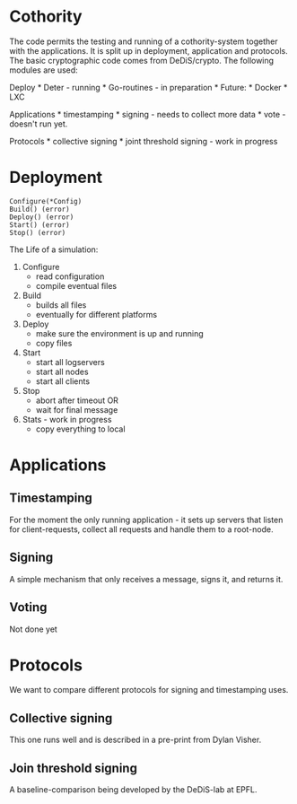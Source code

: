 # Cothority

The code permits the testing and running of a cothority-system together with the applications. It is split up in 
deployment, application and protocols. The basic cryptographic code comes from DeDiS/crypto. The following modules
are used:

Deploy
    * Deter - running
    * Go-routines - in preparation
    * Future:
        * Docker
        * LXC

Applications
    * timestamping
    * signing - needs to collect more data
    * vote - doesn't run yet.
    
Protocols
    * collective signing
    * joint threshold signing - work in progress

# Deployment
	Configure(*Config)
	Build() (error)
	Deploy() (error)
	Start() (error)
	Stop() (error)

The Life of a simulation:

1. Configure
    * read configuration
    * compile eventual files
2. Build
    * builds all files
    * eventually for different platforms
3. Deploy
    * make sure the environment is up and running
    * copy files
4. Start
    * start all logservers
    * start all nodes
    * start all clients
5. Stop
    * abort after timeout OR
    * wait for final message
6. Stats - work in progress
    * copy everything to local
    
# Applications

## Timestamping

For the moment the only running application - it sets up servers that listen for client-requests, collect all
requests and handle them to a root-node.

## Signing

A simple mechanism that only receives a message, signs it, and returns it.

## Voting

Not done yet

# Protocols

We want to compare different protocols for signing and timestamping uses.

## Collective signing

This one runs well and is described in a pre-print from Dylan Visher.

## Join threshold signing

A baseline-comparison being developed by the DeDiS-lab at EPFL.
